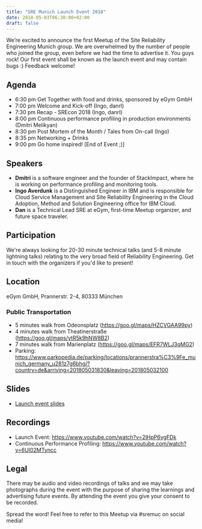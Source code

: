 ```yaml
---
title: "SRE Munich Launch Event 2018"
date: 2018-05-03T06:30:00+02:00
draft: false
---
```



We’re excited to announce the first Meetup of the Site Reliability Engineering Munich group. We are overwhelmed by the number of people who joined the group, even before we had the time to advertise it. You guys rock!
Our first event shall be known as the launch event and may contain bugs :) Feedback welcome!

## Agenda

* 6:30 pm Get Together with food and drinks, sponsored by eGym GmbH
* 7:00 pm Welcome and Kick-off (Ingo, danrl)
* 7:30 pm Recap - SREcon 2018 (Ingo, danrl)
* 8:00 pm Continuous performance profiling in production environments (Dmitri Melikyan)
* 8:30 pm Post Mortem of the Month / Tales from On-call (Ingo)
* 8:35 pm Networking + Drinks
* 9:00 pm Go home inspired! [End of Event ;)]

## Speakers

* **Dmitri** is a software engineer and the founder of StackImpact, where he is working on performance profiling and monitoring tools.
* **Ingo Averdunk** is a Distinguished Engineer in IBM and is responsible for Cloud Service Management and Site Reliability Engineering in the Cloud Adoption, Method and Solution Engineering office for IBM Cloud.
* **Dan** is a Technical Lead SRE at eGym, first-time Meetup organizer, and future space traveler.

## Participation

We're always looking for 20-30 minute technical talks (and 5-8 minute lightning talks) relating to the very broad field of Reliability Engineering. Get in touch with the organizers if you'd like to present!

## Location

eGym GmbH, Prannerstr. 2-4, 80333 München

### Public Transportation

* 5 minutes walk from Odeonsplatz (https://goo.gl/maps/HZCVGAA99py)
* 4 minutes walk from Theatinerstraße (https://goo.gl/maps/ytR5k9hNW8B2)
* 7 minutes walk from Marienplatz (https://goo.gl/maps/EFR7WLJ3qMG2)
* Parking: https://www.parkopedia.de/parking/locations/prannerstra%C3%9Fe_munich_germany_u281z7g6bhg/?country=de&arriving=201805031830&leaving=201805032100

## Slides

* [Launch event slides](/slides/SRE_Meetup_Launch_Event.pdf)

## Recordings

* Launch Event: https://www.youtube.com/watch?v=2lHpP6vgFDk
* Continuous Performance Profiling: https://www.youtube.com/watch?v=6UI02MTyncc

## Legal

There may be audio and video recordings of talks and we may take photographs during the event with the purpose of sharing the learnings and advertising future events. By attending the event you give your consent to be recorded.

Spread the word! Feel free to refer to this Meetup via #sremuc on social media!

